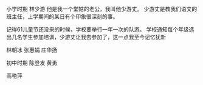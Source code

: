 
小学时期
林少游
他是我一个堂姑的老公，我叫他少游丈。
少游丈是教我们语文的班主任，上学期间的某日有个印象很深刻的事。

记得61儿童节还没来的时候，学校要举行一年一次的队游。
学校通知每个年级选出几名学生参加培训，少游丈让我去参加了，这一点我至今记忆犹新

林朝冰
张惠娟
庄华扬

初中时期
陈登发
黄勇


高艳萍
